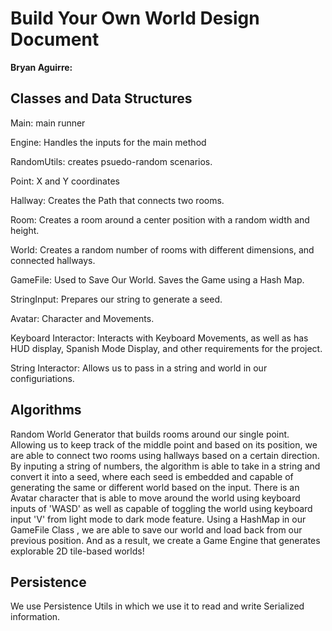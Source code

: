 # Build Your Own World Design Document

**Bryan Aguirre:**


## Classes and Data Structures

Main: main runner

Engine: Handles the inputs for the main method

RandomUtils: creates psuedo-random scenarios.

Point: X and Y coordinates

Hallway: Creates the Path that connects two rooms.

Room: Creates a room around a center position with a random width and height.

World: Creates a random number of rooms with different dimensions, and connected hallways.

GameFile: Used to Save Our World. Saves the Game using a Hash Map.

StringInput: Prepares our string to generate a seed.

Avatar: Character and Movements.

Keyboard Interactor: Interacts with Keyboard Movements, as well as has HUD display, Spanish Mode Display, and other requirements for the project. 

String Interactor: Allows us to pass in a string and world in our configuriations. 

## Algorithms

Random World Generator that builds rooms around our single point. Allowing us to keep track of the middle point and based on its position, we are able to connect two rooms using hallways based on a certain direction. By inputing a string of numbers, the algorithm is able to take in a string and convert it into a seed, where each seed is embedded and capable of generating the same or different world based on the input. There is an Avatar character that is able to move around the world using keyboard inputs of 'WASD' as well as capable of toggling the world using keyboard input 'V' from light mode to dark mode feature. Using a HashMap in our GameFile Class , we are able to save our world and load back from our previous position. And as a result, we create a Game Engine that generates explorable 2D tile-based worlds! 

## Persistence
We use Persistence Utils in which we use it to read and write Serialized information. 
